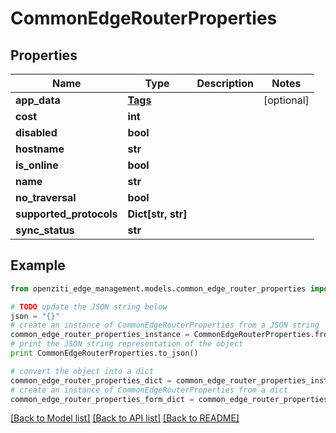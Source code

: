 # CommonEdgeRouterProperties


## Properties
Name | Type | Description | Notes
------------ | ------------- | ------------- | -------------
**app_data** | [**Tags**](Tags.md) |  | [optional] 
**cost** | **int** |  | 
**disabled** | **bool** |  | 
**hostname** | **str** |  | 
**is_online** | **bool** |  | 
**name** | **str** |  | 
**no_traversal** | **bool** |  | 
**supported_protocols** | **Dict[str, str]** |  | 
**sync_status** | **str** |  | 

## Example

```python
from openziti_edge_management.models.common_edge_router_properties import CommonEdgeRouterProperties

# TODO update the JSON string below
json = "{}"
# create an instance of CommonEdgeRouterProperties from a JSON string
common_edge_router_properties_instance = CommonEdgeRouterProperties.from_json(json)
# print the JSON string representation of the object
print CommonEdgeRouterProperties.to_json()

# convert the object into a dict
common_edge_router_properties_dict = common_edge_router_properties_instance.to_dict()
# create an instance of CommonEdgeRouterProperties from a dict
common_edge_router_properties_form_dict = common_edge_router_properties.from_dict(common_edge_router_properties_dict)
```
[[Back to Model list]](../README.md#documentation-for-models) [[Back to API list]](../README.md#documentation-for-api-endpoints) [[Back to README]](../README.md)


